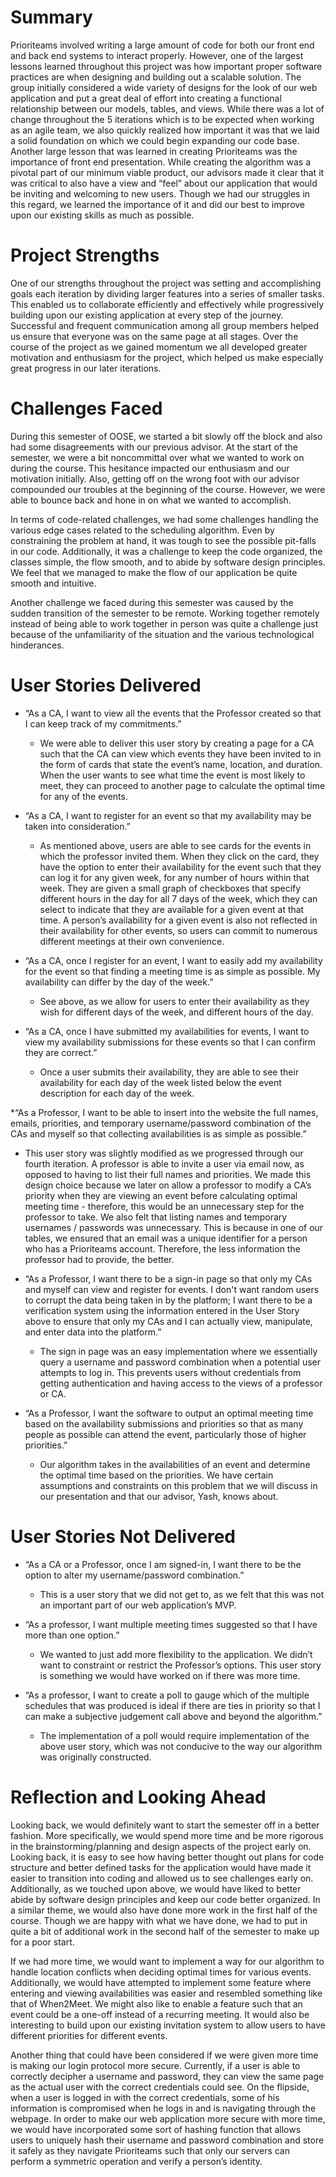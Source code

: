 # Summary
Prioriteams involved writing a large amount of code for both our front end and back end systems to interact properly. However, one of the largest lessons learned throughout this project was how important proper software practices are when designing and building out a scalable solution. The group initially considered a wide variety of designs for the look of our web application and put a great deal of effort into creating a functional relationship between our models, tables, and views. While there was a lot of change throughout the 5 iterations which is to be expected when working as an agile team, we also quickly realized how important it was that we laid a solid foundation on which we could begin expanding our code base. Another large lesson that was learned in creating Prioriteams was the importance of front end presentation. While creating the algorithm was a pivotal part of our minimum viable product, our advisors made it clear that it was critical to also have a view and “feel” about our application that would be inviting and welcoming to new users. Though we had our struggles in this regard, we learned the importance of it and did our best to improve upon our existing skills as much as possible. 

# Project Strengths
One of our strengths throughout the project was setting and accomplishing goals each iteration by dividing larger features into a series of smaller tasks. This enabled us to collaborate efficiently and effectively while progressively building upon our existing application at every step of the journey. Successful and frequent communication among all group members helped us ensure that everyone was on the same page at all stages. Over the course of the project as we gained momentum we all developed greater motivation and enthusiasm for the project, which helped us make especially great progress in our later iterations.

# Challenges Faced

During this semester of OOSE, we started a bit slowly off the block and also had some disagreements with our previous advisor. At the start of the semester, we were a bit noncommittal over what we wanted to work on during the course. This hesitance impacted our enthusiasm and our motivation initially. Also, getting off on the wrong foot with our advisor compounded our troubles at the beginning of the course. However, we were able to bounce back and hone in on what we wanted to accomplish. 

In terms of code-related challenges, we had some challenges handling the various edge cases related to the scheduling algorithm. Even by constraining the problem at hand, it was tough to see the possible pit-falls in our code. Additionally, it was a challenge to keep the code organized, the classes simple, the flow smooth, and to abide by software design principles. We feel that we managed to make the flow of our application be quite smooth and intuitive. 

Another challenge we faced during this semester was caused by the sudden transition of the semester to be remote. Working together remotely instead of being able to work together in person was quite a challenge just because of the unfamiliarity of the situation and the various technological hinderances. 

# User Stories Delivered
* “As a CA, I want to view all the events that the Professor created so that I can keep track of my commitments.”
  - We were able to deliver this user story by creating a page for a CA such that the CA can view which events they have been invited to in the form of cards that state the event’s name, location, and duration. When the user wants to see what time the event is most likely to meet, they can proceed to another page to calculate the optimal time for any of the events. 

* “As a CA, I want to register for an event so that my availability may be taken into consideration.”
  - As mentioned above, users are able to see cards for the events in which the professor invited them. When they click on the card, they have the option to enter their availability for the event such that they can log it for any given week, for any number of hours within that week. They are given a small graph of checkboxes that specify different hours in the day for all 7 days of the week, which they can select to indicate that they are available for a given event at that time. A person’s availability for a given event is also not reflected in their availability for other events, so users can commit to numerous different meetings at their own convenience. 

* “As a CA, once I register for an event, I want to easily add my availability for the event so that finding a meeting time is as simple as possible. My availability can differ by the day of the week.”
  - See above, as we allow for users to enter their availability as they wish for different days of the week, and different hours of the day. 

* “As a CA, once I have submitted my availabilities for events, I want to view my availability submissions for these events so that I can confirm they are correct.”
  - Once a user submits their availability, they are able to see their availability for each day of the week listed below the event description for each day of the week. 

*“As a Professor, I want to be able to insert into the website the full names, emails, priorities, and temporary username/password combination of the CAs and myself so that collecting availabilities is as simple as possible.”
  - This user story was slightly modified as we progressed through our fourth iteration. A professor is able to invite a user via email now, as opposed to having to list their full names and priorities. We made this design choice because we later on allow a professor to modify a CA’s priority when they are viewing an event before calculating optimal meeting time - therefore, this would be an unnecessary step for the professor to take. We also felt that listing names and temporary usernames / passwords was unnecessary. This is because in one of our tables, we ensured that an email was a unique identifier for a person who has a Prioriteams account. Therefore, the less information the professor had to provide, the better. 

* “As a Professor, I want there to be a sign-in page so that only my CAs and myself can view and register for events. I don't want random users to corrupt the data being taken in by the platform; I want there to be a verification system using the information entered in the User Story above to ensure that only my CAs and I can actually view, manipulate, and enter data into the platform.”
  - The sign in page was an easy implementation where we essentially query a username and password combination when a potential user attempts to log in. This prevents users without credentials from getting authentication and having access to the views of a professor or CA. 

* “As a Professor, I want the software to output an optimal meeting time based on the availability submissions and priorities so that as many people as possible can attend the event, particularly those of higher priorities.”
  - Our algorithm takes in the availabilities of an event and determine the optimal time based on the priorities. We have certain assumptions and constraints on this problem that we will discuss in our presentation and that our advisor, Yash, knows about.

# User Stories Not Delivered

* “As a CA or a Professor, once I am signed-in, I want there to be the option to alter my username/password combination.”
  - This is a user story that we did not get to, as we felt that this was not an important part of our web application’s MVP. 

* “As a professor, I want multiple meeting times suggested so that I have more than one option.”
  - We wanted to just add more flexibility to the application. We didn’t want to constraint or restrict the Professor’s options. This user story is something we would have worked on if there was more time. 

* “As a professor, I want to create a poll to gauge which of the multiple schedules that was produced is ideal if there are ties in priority so that I can make a subjective judgement call above and beyond the algorithm.”
  - The implementation of a poll would require implementation of the above user story, which was not conducive to the way our algorithm was originally constructed. 

# Reflection and Looking Ahead

Looking back, we would definitely want to start the semester off in a better fashion. More specifically, we would spend more time and be more rigorous in the brainstorming/planning and design aspects of the project early on. Looking back, it is easy to see how having better thought out plans for code structure and better defined tasks for the application would have made it easier to transition into coding and allowed us to see challenges early on. Additionally, as we touched upon above, we would have liked to better abide by software design principles and keep our code better organized. In a similar theme, we would also have done more work in the first half of the course. Though we are happy with what we have done, we had to put in quite a bit of additional work in the second half of the semester to make up for a poor start. 

If we had more time, we would want to implement a way for our algorithm to handle location conflicts when deciding optimal times for various events. Additionally, we would have attempted to implement some feature where entering and viewing availabilities was easier and resembled something like that of When2Meet. We might also like to enable a feature such that an event could be a one-off instead of a recurring meeting. It would also be interesting to build upon our existing invitation system to allow users to have different priorities for different events.

Another thing that could have been considered if we were given more time is making our login protocol more secure. Currently, if a user is able to correctly decipher a username and password, they can view the same page as the actual user with the correct credentials could see. On the flipside, when a user is logged in with the correct credentials, some of his information is compromised when he logs in and is navigating through the webpage. In order to make our web application more secure with more time, we would have incorporated some sort of hashing function that allows users to uniquely hash their username and password combination and store it safely as they navigate Prioriteams such that only our servers can perform a symmetric operation and verify a person’s identity. 
